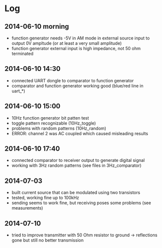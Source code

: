 # Log

## 2014-06-10 morning
* function generator needs -5V in AM mode in external source input to
  output 0V ampltude (or at least a very small amplitude)
* function generator external input is high impedance, not 50 ohm terminated

## 2014-06-10 14:30
* connected UART dongle to comparator to function generator
* comparator and function generator working good (blue/red line in uart_*)

## 2014-06-10 15:00
* 10Hz function generator bit patten test
* toggle pattern recognizable (10Hz_toggle)
* problems with random patterns (10Hz_random)
* ERROR: channel 2 was AC coupled which caused misleading results

## 2014-06-10 17:40
* connected comparator to receiver output to generate digital signal
* working with 3Hz random patterns (see files in 3Hz_comparator)

## 2014-07-03
* built current source that can be modulated using two transistors
* tested, working fine up to 100kHz
* sending seems to work fine, but receiving poses some problems
  (see measurements)


## 2014-07-10
* tried to improve transmitter with 50 Ohm resistor to ground
  -> reflections gone but still no better transmission

